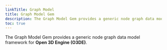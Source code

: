 ```yaml
---
linkTitle: Graph Model
title: Graph Model Gem
description: The Graph Model Gem provides a generic node graph data model framework for Open 3D Engine (O3DE).
toc: true
---
```


The Graph Model Gem provides a generic node graph data model framework for **Open 3D Engine (O3DE)**.

